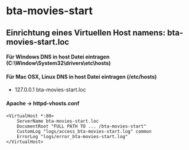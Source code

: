 # bta-movies-start
## Einrichtung eines Virtuellen Host namens: bta-movies-start.loc
#### Für Windows DNS in host Datei eintragen (C:\Window\System32\drivers\etc\hosts)
#### Für Mac OSX, Linux DNS in host Datei eintragen (/etc/hosts)
- 127.0.0.1 bta-movies-start.loc

#### Apache -> httpd-vhosts.conf
```
<VirtualHost *:80>
	ServerName bta-movies-start.loc
    DocumentRoot "FULL PATH TO ... /bta-movies-start"
	CustomLog "logs/access_bta-movies-start.log" common
	ErrorLog "logs/error_bta-movies-start.log"
</VirtualHost>
```
